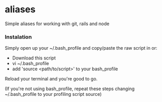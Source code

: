 # aliases

Simple aliases for working with git, rails and node

### Instalation ###
Simply open up your ~/.bash_profile and copy/paste the raw script in or:
* Download this script
* vi ~/.bash_profile
* add 'source <path/to/script>' to your bash_profile

Reload your terminal and you're good to go.

(If you're not using bash_profile, repeat these steps changing ~/.bash_profile to your profiling script source)
